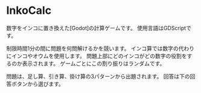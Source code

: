 # InkoCalc

数字をインコに置き換えた[Godot]の計算ゲームです。
使用言語はGDScriptです。

制限時間1分の間に問題を何問解けるかを競います。
インコ算では数字の代わりにインコやオウムを使用します。
問題上部にどのインコがどの数字の役割をするのか表示されます。
ゲームごとにこの割り振りはランダムです。

問題は、足し算、引き算、掛け算の3パターンから出題されます。
回答は下の回答ボタンから選びます。
